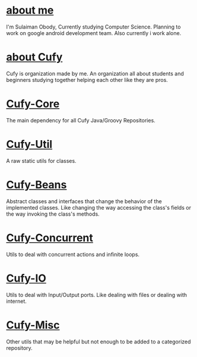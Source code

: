 # [about me](https://www.github.com/lsafer)
I'm Sulaiman Obody, Currently studying Computer Science. Planning to work on google android development team. Also currently i work alone.

# [about Cufy](https://www.github.com/lsafer)
Cufy is organization made by me. An organization all about students and beginners studying together helping each other like they are pros.

# [Cufy-Core](https://www.github.com/lsafer/cufy-core)
The main dependency for all Cufy Java/Groovy Repositories.

# [Cufy-Util](https://www.github.com/lsafer/cufy-util)
A raw static utils for classes.

# [Cufy-Beans](https://www.github.com/lsafer/cufy-beans)
Abstract classes and interfaces that change the behavior of the implemented classes. Like changing the way accessing the class's fields or the way invoking the class's methods.

# [Cufy-Concurrent](https://www.github.com/lsafer/cufy-concurrent)
Utils to deal with concurrent actions and infinite loops.

# [Cufy-IO](https://www.github.com/lsafer/cufy-io)
Utils to deal with Input/Output ports. Like dealing with files or dealing with internet.

# [Cufy-Misc](https://www.github.com/lsafer/cufy-misc)
Other utils that may be helpful but not enough to be added to a categorized repository.
